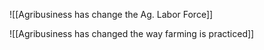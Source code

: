 ![[Agribusiness has change the Ag. Labor Force]]



![[Agribusiness has changed the way farming is practiced]]


